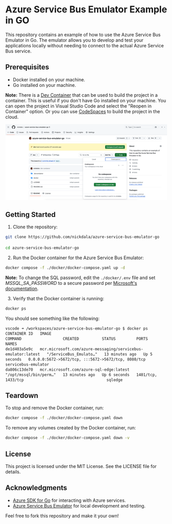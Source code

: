 # Azure Service Bus Emulator Example in GO

This repository contains an example of how to use the Azure Service Bus Emulator in Go. The emulator allows you to develop and test your applications locally without needing to connect to the actual Azure Service Bus service.

## Prerequisites

- Docker installed on your machine.
- Go installed on your machine.

**Note:** There is a [Dev Container](https://code.visualstudio.com/docs/remote/containers) that can be used to build the project in a container. This is useful if you don't have Go installed on your machine. You can open the project in Visual Studio Code and select the "Reopen in Container" option. Or you can use [CodeSpaces](https://github.com/features/codespaces) to build the project in the cloud.

![Open in CodeSpaces](./images/codespaces.png)

## Getting Started

1. Clone the repository:

```bash
git clone https://github.com/nickdala/azure-service-bus-emulator-go

cd azure-service-bus-emulator-go
```

2. Run the Docker container for the Azure Service Bus Emulator:

```bash
docker compose -f ./docker/docker-compose.yaml up -d
```

**Note:** To change the SQL password, edit the `./docker/.env` file and set *MSSQL_SA_PASSWORD* to a secure password per [Microsoft's documentation](https://learn.microsoft.com/sql/relational-databases/security/strong-passwords?view=sql-server-linux-ver16).

3. Verify that the Docker container is running:

```bash
docker ps
```

You should see something like the following:

```
vscode ➜ /workspaces/azure-service-bus-emulator-go $ docker ps
CONTAINER ID   IMAGE                                                          COMMAND                  CREATED          STATUS         PORTS                                                 NAMES
de1d403a5e9c   mcr.microsoft.com/azure-messaging/servicebus-emulator:latest   "/ServiceBus_Emulato…"   13 minutes ago   Up 5 seconds   0.0.0.0:5672->5672/tcp, :::5672->5672/tcp, 8080/tcp   servicebus-emulator
da806c13de70   mcr.microsoft.com/azure-sql-edge:latest                        "/opt/mssql/bin/perm…"   13 minutes ago   Up 6 seconds   1401/tcp, 1433/tcp                                    sqledge
```

## Teardown

To stop and remove the Docker container, run:

```bash
docker compose -f ./docker/docker-compose.yaml down
```

To remove any volumes created by the Docker container, run:

```bash
docker compose -f ./docker/docker-compose.yaml down -v
```

## License

This project is licensed under the MIT License. See the LICENSE file for details.

## Acknowledgments

- [Azure SDK for Go](https://github.com/Azure/azure-sdk-for-go) for interacting with Azure services.
- [Azure Service Bus Emulator](https://learn.microsoft.com/en-us/azure/service-bus-messaging/overview-emulator) for local development and testing.

Feel free to fork this repository and make it your own!